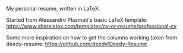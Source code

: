 My personal resume, written in LaTeX.

Started from Alessandro Plasmati's basic LaTeX template: https://www.sharelatex.com/templates/cv-or-resume/professional-cv

Some more inspiration on how to get the columns working taken from deedy-resume: https://github.com/deedy/Deedy-Resume
